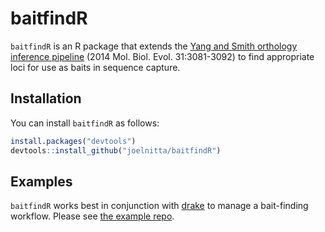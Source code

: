 # baitfindR

`baitfindR` is an R package that extends the [Yang and Smith orthology inference pipeline](https://bitbucket.org/yangya/phylogenomic_dataset_construction/overview) (2014 Mol. Biol. Evol. 31:3081-3092) to find appropriate loci for use as baits in sequence capture.

## Installation

You can install `baitfindR` as follows:

``` r
install.packages("devtools")
devtools::install_github("joelnitta/baitfindR")
```

## Examples

`baitfindR` works best in conjunction with [drake](https://ropensci.github.io/drake/) to manage a bait-finding workflow. Please see [the example repo](https://github.com/joelnitta/baitfindR_example).

